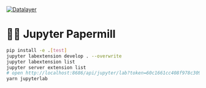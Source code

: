 [![Datalayer](https://assets.datalayer.design/datalayer-25.svg)](https://datalayer.io)

# 🌊👷 Jupyter Papermill

```bash
pip install -e .[test]
jupyter labextension develop . --overwrite
jupyter labextension list
jupyter server extension list
# open http://localhost:8686/api/jupyter/lab?token=60c1661cc408f978c309d04157af55c9588ff9557c9380e4fb50785750703da6
yarn jupyterlab
```
